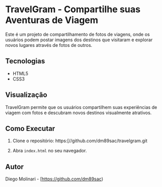 # TravelGram - Compartilhe suas Aventuras de Viagem

Este é um projeto de compartilhamento de fotos de viagens, onde os usuários podem postar imagens dos destinos que visitaram e explorar novos lugares através de fotos de outros.

## Tecnologias
- HTML5
- CSS3

## Visualização
TravelGram permite que os usuários compartilhem suas experiências de viagem com fotos e descubram novos destinos visualmente atrativos.

## Como Executar
1. Clone o repositório: https:[//github.com/dm89sac/travelgram.git

2. Abra `index.html` no seu navegador.

## Autor
Diego Molinari - [https://github.com/dm89sac)